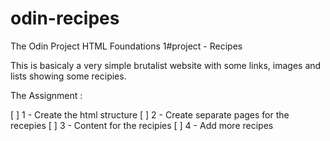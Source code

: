 # odin-recipes
The Odin Project HTML Foundations 1#project - Recipes

This is basicaly a very simple brutalist website with some links, images and lists showing some recipies.

The Assignment :

[ ] 1 - Create the html structure
[ ] 2 - Create separate pages for the recepies
[ ] 3 - Content for the recipies
[ ] 4 - Add more recipes



